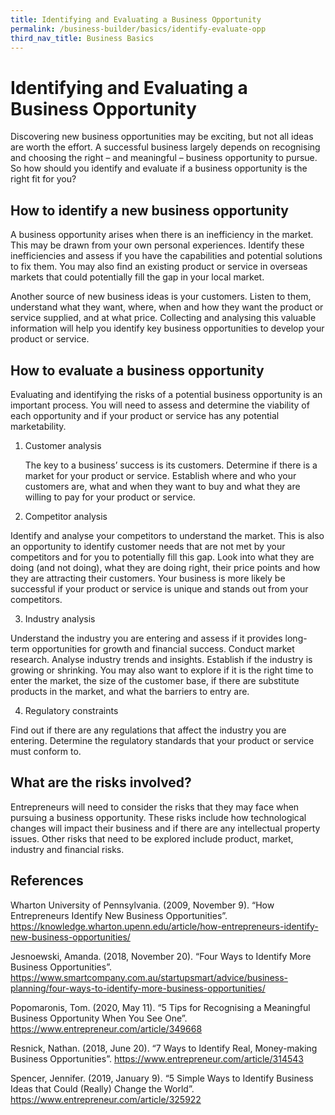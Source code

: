 ```yaml
---
title: Identifying and Evaluating a Business Opportunity
permalink: /business-builder/basics/identify-evaluate-opp
third_nav_title: Business Basics
---
```

# Identifying and Evaluating a Business Opportunity

Discovering new business opportunities may be exciting, but not all ideas are worth the effort. A successful business largely depends on recognising and choosing the right – and meaningful – business opportunity to pursue. So how should you identify and evaluate if a business opportunity is the right fit for you? 

## How to identify a new business opportunity

A business opportunity arises when there is an inefficiency in the market. This may be drawn from your own personal experiences. Identify these inefficiencies and assess if you have the capabilities and potential solutions to fix them. You may also find an existing product or service in overseas markets that could potentially fill the gap in your local market.

Another source of new business ideas is your customers. Listen to them, understand what they want, where, when and how they want the product or service supplied, and at what price. Collecting and analysing this valuable information will help you identify key business opportunities to develop your product or service.

## How to evaluate a business opportunity

Evaluating and identifying the risks of a potential business opportunity is an important process. You will need to assess and determine the viability of each opportunity and if your product or service has any potential marketability. 

1. Customer analysis

   The key to a business’ success is its customers. Determine if there is a market for your product or service. Establish where and who your customers are, what and when they want to buy and what they are willing to pay for your product or service.

2.	Competitor analysis

   Identify and analyse your competitors to understand the market. This is also an opportunity to identify customer needs that are not met by your competitors and for you to potentially fill this gap. Look into what they are doing (and not doing), what they are doing right, their price points and how they are attracting their customers. Your business is more likely be successful if your product or service is unique and stands out from your competitors.

3.	Industry analysis

   Understand the industry you are entering and assess if it provides long-term opportunities for growth and financial success. Conduct market research. Analyse industry trends and insights. Establish if the industry is growing or shrinking. You may also want to explore if it is the right time to enter the market, the size of the customer base, if there are substitute products in the market, and what the barriers to entry are.

4.	Regulatory constraints

   Find out if there are any regulations that affect the industry you are entering. Determine the regulatory standards that your product or service must conform to.

## What are the risks involved?

Entrepreneurs will need to consider the risks that they may face when pursuing a business opportunity. These risks include how technological changes will impact their business and if there are any intellectual property issues. Other risks that need to be explored include product, market, industry and financial risks.


## References

Wharton University of Pennsylvania. (2009, November 9). “How Entrepreneurs Identify New Business Opportunities”. <https://knowledge.wharton.upenn.edu/article/how-entrepreneurs-identify-new-business-opportunities/>

Jesnoewski, Amanda. (2018, November 20). “Four Ways to Identify More Business Opportunities”. <https://www.smartcompany.com.au/startupsmart/advice/business-planning/four-ways-to-identify-more-business-opportunities/>

Popomaronis, Tom. (2020, May 11). “5 Tips for Recognising a Meaningful Business Opportunity When You See One”. <https://www.entrepreneur.com/article/349668>

Resnick, Nathan. (2018, June 20). “7 Ways to Identify Real, Money-making Business Opportunities”. <https://www.entrepreneur.com/article/314543>

Spencer, Jennifer. (2019, January 9). “5 Simple Ways to Identify Business Ideas that Could (Really) Change the World”. <https://www.entrepreneur.com/article/325922>





